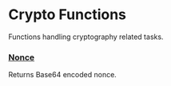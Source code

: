 # Crypto Functions

Functions handling cryptography related tasks.

### [Nonce](/t/Nonce)

Returns Base64 encoded nonce.
